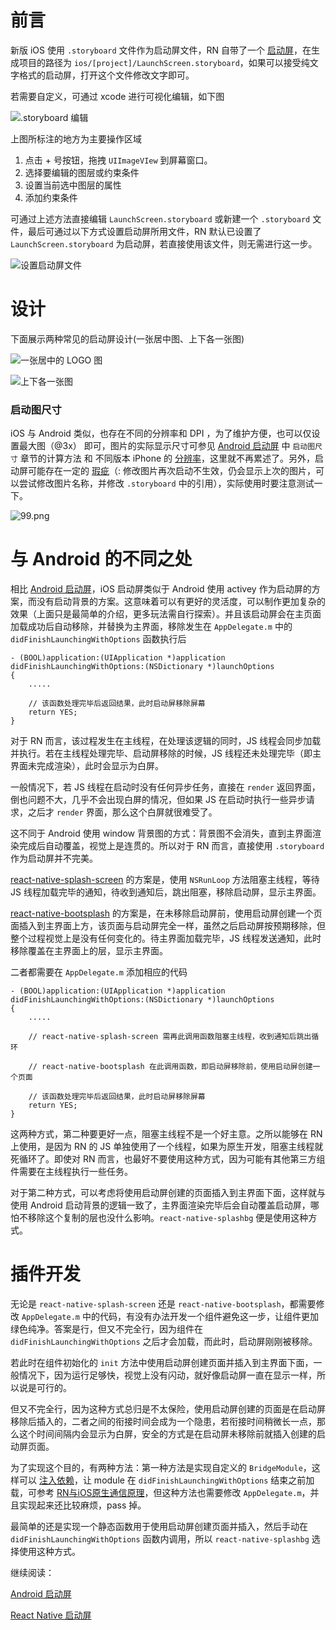 # 前言

新版 iOS 使用 `.storyboard` 文件作为启动屏文件，RN 自带了一个 [启动屏](https://github.com/facebook/react-native/blob/main/template/ios/HelloWorld/LaunchScreen.storyboard)，在生成项目的路径为 `ios/[project]/LaunchScreen.storyboard`，如果可以接受纯文字格式的启动屏，打开这个文件修改文字即可。

若需要自定义，可通过 xcode 进行可视化编辑，如下图

![.storyboard 编辑](imgs/ios_1.png)

上图所标注的地方为主要操作区域

1. 点击 + 号按钮，拖拽 `UIImageVIew` 到屏幕窗口。
2. 选择要编辑的图层或约束条件
3. 设置当前选中图层的属性
4. 添加约束条件

可通过上述方法直接编辑 `LaunchScreen.storyboard` 或新建一个 `.storyboard` 文件，最后可通过以下方式设置启动屏所用文件，RN 默认已设置了  `LaunchScreen.storyboard` 为启动屏，若直接使用该文件，则无需进行这一步。

![设置启动屏文件](imgs/ios_2.png)

# 设计

下面展示两种常见的启动屏设计(一张居中图、上下各一张图)

![一张居中的 LOGO 图](imgs/ios_3.png)

![上下各一张图](imgs/ios_4.png)

### 启动图尺寸

iOS 与 Android 类似，也存在不同的分辨率和 DPI ，为了维护方便，也可以仅设置最大图（@3x） 即可，图片的实际显示尺寸可参见 [Android 启动屏](android.md) 中 `启动图尺寸` 章节的计算方法 和 不同版本 iPhone 的 [分辨率](https://www.ios-resolution.com/)，这里就不再累述了。另外，启动屏可能存在一定的 [瑕疵](https://developer.apple.com/forums/thread/68244)（: 修改图片再次启动不生效，仍会显示上次的图片，可以尝试修改图片名称，并修改 `.storyboard` 中的引用），实际使用时要注意测试一下。

![99.png](https://upload-images.jianshu.io/upload_images/3490921-94597bbacb840b59.png?imageMogr2/auto-orient/strip%7CimageView2/2/w/1240)

# 与 Android 的不同之处

相比 [Android 启动屏](android.md)，iOS 启动屏类似于 Android 使用 activey 作为启动屏的方案，而没有启动背景的方案。这意味着可以有更好的灵活度，可以制作更加复杂的效果（上面只是最简单的介绍，更多玩法需自行探索）。并且该启动屏会在主页面加载成功后自动移除，并替换为主界面，移除发生在 `AppDelegate.m` 中的 `didFinishLaunchingWithOptions` 函数执行后

```
- (BOOL)application:(UIApplication *)application didFinishLaunchingWithOptions:(NSDictionary *)launchOptions
{
    .....

    // 该函数处理完毕后返回结果，此时启动屏移除屏幕
    return YES;
}
```

对于 RN 而言，该过程发生在主线程，在处理该逻辑的同时，JS 线程会同步加载并执行。若在主线程处理完毕、启动屏移除的时候，JS 线程还未处理完毕（即主界面未完成渲染），此时会显示为白屏。

一般情况下，若 JS 线程在启动时没有任何异步任务，直接在 `render` 返回界面，倒也问题不大，几乎不会出现白屏的情况，但如果 JS 在启动时执行一些异步请求，之后才 `render` 界面，那么这个白屏就很难受了。

这不同于 Android 使用 window 背景图的方式：背景图不会消失，直到主界面渲染完成后自动覆盖，视觉上是连贯的。所以对于 RN 而言，直接使用 `.storyboard` 作为启动屏并不完美。

[react-native-splash-screen](https://github.com/crazycodeboy/react-native-splash-screen) 的方案是，使用 `NSRunLoop` 方法阻塞主线程，等待 JS 线程加载完毕的通知，待收到通知后，跳出阻塞，移除启动屏，显示主界面。

[react-native-bootsplash](https://github.com/zoontek/react-native-bootsplash) 的方案是，在未移除启动屏前，使用启动屏创建一个页面插入到主界面上方，该页面与启动屏完全一样，虽然之后启动屏按预期移除，但整个过程视觉上是没有任何变化的。待主界面加载完毕，JS 线程发送通知，此时移除覆盖在主界面上的层，显示主界面。

二者都需要在 `AppDelegate.m` 添加相应的代码

```
- (BOOL)application:(UIApplication *)application didFinishLaunchingWithOptions:(NSDictionary *)launchOptions
{
    .....
   
    // react-native-splash-screen 需再此调用函数阻塞主线程，收到通知后跳出循环

    // react-native-bootsplash 在此调用函数，即启动屏移除前，使用启动屏创建一个页面

    // 该函数处理完毕后返回结果，此时启动屏移除屏幕
    return YES;
}
```

这两种方式，第二种要更好一点，阻塞主线程不是一个好主意。之所以能够在 RN 上使用，是因为 RN 的 JS 单独使用了一个线程，如果为原生开发，阻塞主线程就死循环了。即使对 RN 而言，也最好不要使用这种方式，因为可能有其他第三方组件需要在主线程执行一些任务。

对于第二种方式，可以考虑将使用启动屏创建的页面插入到主界面下面，这样就与使用 Android 启动背景的逻辑一致了，主界面渲染完毕后会自动覆盖启动屏，哪怕不移除这个复制的层也没什么影响。`react-native-splashbg` 便是使用这种方式。

# 插件开发

无论是 `react-native-splash-screen` 还是 `react-native-bootsplash`，都需要修改 `AppDelegate.m` 中的代码，有没有办法开发一个组件避免这一步，让组件更加绿色纯净。答案是行，但又不完全行，因为组件在  `didFinishLaunchingWithOptions` 之后才会加载，而此时，启动屏刚刚被移除。

若此时在组件初始化的 `init` 方法中使用启动屏创建页面并插入到主界面下面，一般情况下，因为运行足够快，视觉上没有闪动，就好像启动屏一直在显示一样，所以说是可行的。

但又不完全行，因为这种方式总归是不太保险，使用启动屏创建的页面是在启动屏移除后插入的，二者之间的衔接时间会成为一个隐患，若衔接时间稍微长一点，那么这个时间间隔内会显示为白屏，安全的方式是在启动屏未移除前就插入创建的启动屏页面。

为了实现这个目的，有两种方法：第一种方法是实现自定义的 `BridgeModule`，这样可以 [注入依赖](https://reactnative.dev/docs/native-modules-ios#dependency-injection)，让 module 在 `didFinishLaunchingWithOptions` 结束之前加载，可参考 [RN与iOS原生通信原理](https://blog.gaogangsever.cn/react/ReactNative%E4%B8%8EiOS%E5%8E%9F%E7%94%9F%E9%80%9A%E4%BF%A1%E5%8E%9F%E7%90%86%E8%A7%A3%E6%9E%90-%E5%88%9D%E5%A7%8B%E5%8C%96.html)，但这种方法也需要修改 `AppDelegate.m`，并且实现起来还比较麻烦，pass 掉。

最简单的还是实现一个静态函数用于使用启动屏创建页面并插入，然后手动在 `didFinishLaunchingWithOptions` 函数内调用，所以 `react-native-splashbg` 选择使用这种方式。

继续阅读：

[Android 启动屏](android.md)

[React Native 启动屏](react.md)
